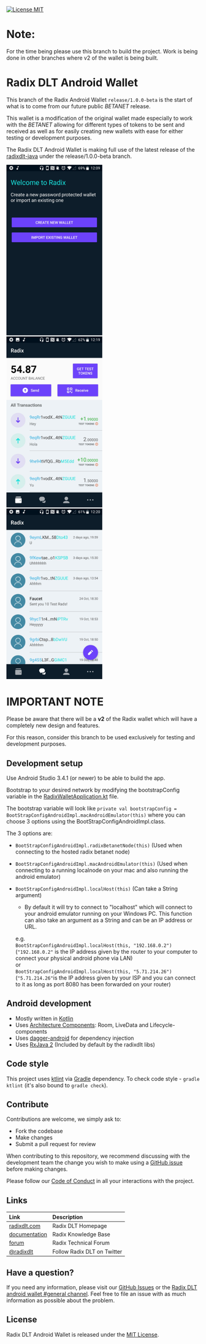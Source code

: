 [![License MIT](https://img.shields.io/badge/license-MIT-blue.svg)](LICENSE)

# Note:

For the time being please use this branch to build the project. Work is being done in other branches where v2 of the wallet is being built.

# Radix DLT Android Wallet

This branch of the Radix Android Wallet `release/1.0.0-beta` is the start of what is to come from our future public _BETANET_ release.

This wallet is a modification of the original wallet made especially to work with the _BETANET_ allowing for different types of tokens to be
sent and received as well as for easily creating new wallets with ease for either testing or development purposes.

The Radix DLT Android Wallet is making full use of the latest release of the [radixdlt-java](https://github.com/radixdlt/radixdlt-java/tree/release/1.0.0-beta) under the release/1.0.0-beta branch.

<img src="art/unlock_wallet.jpg" width="250">&nbsp;
<img src="art/transactions_screen.jpg" width="250">&nbsp;
<img src="art/contacts_screen.jpg" width="250">

# IMPORTANT NOTE

Please be aware that there will be a **v2** of the Radix wallet which will have a completely new design and features.  

For this reason, consider this branch to be used exclusively for testing and development purposes.

## Development setup

Use Android Studio 3.4.1 (or newer) to be able to build the app.

Bootstrap to your desired network by modifying the bootstrapConfig variable in the [RadixWalletApplication.kt](https://github.com/radixdlt/radixdlt-wallet-android/blob/release/1.0.0-beta/app/src/main/java/com/radixdlt/android/apps/wallet/RadixWalletApplication.kt) file.

The bootstrap variable will look like `private val bootstrapConfig = BootStrapConfigAndroidImpl.macAndroidEmulator(this)` where you can choose 3 options using the BootStrapConfigAndroidImpl.class.  

The 3 options are:

 * `BootStrapConfigAndroidImpl.radixBetanetNode(this)` (Used when connecting to the hosted radix betanet node)
 * `BootStrapConfigAndroidImpl.macAndroidEmulator(this)` (Used when connecting to a running localnode on your mac and also running the android emulator)
 
 * `BootStrapConfigAndroidImpl.localHost(this)` (Can take a String argument)
   - By default it will try to connect to "localhost" which will connect to your android emulator running on your Windows PC. This function can also take an argument as a String and can be an IP address or URL.  
     
   e.g.  
   `BootStrapConfigAndroidImpl.localHost(this, "192.168.0.2")` (`"192.168.0.2"` is the IP address given by the router to your computer to connect your physical android phone via LAN)  
   or  
   `BootStrapConfigAndroidImpl.localHost(this, "5.71.214.26")` (`"5.71.214.26"`is the IP address given by your ISP and you can connect to it as long as port 8080 has been forwarded on your router)

## Android development

 * Mostly written in [Kotlin](https://kotlinlang.org/)
 * Uses [Architecture Components](https://developer.android.com/topic/libraries/architecture/): Room, LiveData and Lifecycle-components
 * Uses [dagger-android](https://google.github.io/dagger/android.html) for dependency injection
 * Uses [RxJava 2](https://github.com/ReactiveX/RxJava) (Included by default by the radixdlt libs)
 

## Code style

This project uses [ktlint](https://github.com/shyiko/ktlint) via [Gradle](https://gradle.org/) dependency.
To check code style - `gradle ktlint` (it's also bound to `gradle check`).

## Contribute

Contributions are welcome, we simply ask to:

* Fork the codebase
* Make changes
* Submit a pull request for review

When contributing to this repository, we recommend discussing with the development team the change you wish to make using a [GitHub issue](https://github.com/radixdlt/radixdlt-wallet-android/issues) before making changes.

Please follow our [Code of Conduct](CODE_OF_CONDUCT.md) in all your interactions with the project.

## Links

| Link | Description |
| :----- | :------ |
[radixdlt.com](https://radixdlt.com/) | Radix DLT Homepage
[documentation](https://docs.radixdlt.com/) | Radix Knowledge Base
[forum](https://forum.radixdlt.com/) | Radix Technical Forum
[@radixdlt](https://twitter.com/radixdlt) | Follow Radix DLT on Twitter

## Have a question?

If you need any information, please visit our [GitHub Issues](https://github.com/radixdlt/radixdlt-wallet-android/issues) or the [Radix DLT android wallet #general channel](https://discord.gg/53G6eZU). Feel free to file an issue with as much information as possible about the problem.

## License

Radix DLT Android Wallet is released under the [MIT License](LICENSE).
